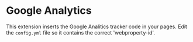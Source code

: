 Google Analytics
================

This extension inserts the Google Analitics tracker code in your pages. Edit the `config.yml` file so
it contains the correct 'webproperty-id'.
